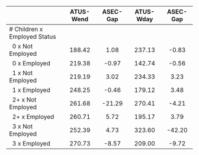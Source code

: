 
|                      |    ATUS-Wend |     ASEC-Gap |    ATUS-Wday |     ASEC-Gap |
| -------------------- | :----------: | :----------: | :----------: | :----------: |
| # Children x Employed Status |              |              |              |              |
| &nbsp;&nbsp;0 x Not Employed |       188.42 |         1.08 |       237.13 |        -0.83 |
| &nbsp;&nbsp;0 x Employed |       219.38 |        -0.97 |       142.74 |        -0.56 |
| &nbsp;&nbsp;1 x Not Employed |       219.19 |         3.02 |       234.33 |         3.23 |
| &nbsp;&nbsp;1 x Employed |       248.25 |        -0.46 |       179.12 |         3.48 |
| &nbsp;&nbsp;2+ x Not Employed |       261.68 |       -21.29 |       270.41 |        -4.21 |
| &nbsp;&nbsp;2+ x Employed |       260.71 |         5.72 |       195.17 |         3.79 |
| &nbsp;&nbsp;3 x Not Employed |       252.39 |         4.73 |       323.60 |       -42.20 |
| &nbsp;&nbsp;3 x Employed |       270.73 |        -8.57 |       209.00 |        -9.72 |

